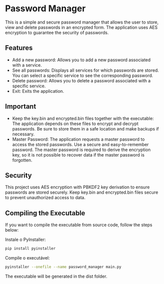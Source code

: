 
# Password Manager

This is a simple and secure password manager that allows the user to store, view and delete passwords in an encrypted form. The application uses AES encryption to guarantee the security of passwords.

## Features

- Add a new password: Allows you to add a new password associated with a service.
- See all passwords: Displays all services for which passwords are stored. You can select a specific service to see the corresponding password.
- Delete password: Allows you to delete a password associated with a specific service.
- Exit: Exits the application.


## Important

- Keep the key.bin and encrypted.bin files together with the executable: The application depends on these files to encrypt and decrypt passwords. Be sure to store them in a safe location and make backups if necessary.
- Master Password: The application requests a master password to access the stored passwords. Use a secure and easy-to-remember password. The master password is required to derive the encryption key, so it is not possible to recover data if the master password is forgotten.

## Security
This project uses AES encryption with PBKDF2 key derivation to ensure passwords are stored securely. Keep key.bin and encrypted.bin files secure to prevent unauthorized access to data.


## Compiling the Executable

If you want to compile the executable from source code, follow the steps below:

Instale o PyInstaller:
```bash
pip install pyinstaller
```

Compile o executável:
```bash
pyinstaller --onefile --name password_manager main.py
```

The executable will be generated in the dist folder.
